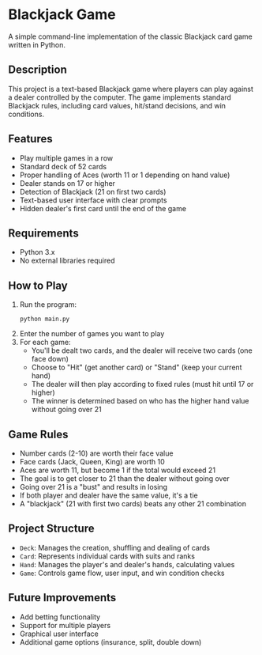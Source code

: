 # Blackjack Game

A simple command-line implementation of the classic Blackjack card game written in Python.

## Description

This project is a text-based Blackjack game where players can play against a dealer controlled by the computer. The game implements standard Blackjack rules, including card values, hit/stand decisions, and win conditions.

## Features

- Play multiple games in a row
- Standard deck of 52 cards
- Proper handling of Aces (worth 11 or 1 depending on hand value)
- Dealer stands on 17 or higher
- Detection of Blackjack (21 on first two cards)
- Text-based user interface with clear prompts
- Hidden dealer's first card until the end of the game

## Requirements

- Python 3.x
- No external libraries required

## How to Play

1. Run the program:
   ```
   python main.py
   ```
2. Enter the number of games you want to play
3. For each game:
   - You'll be dealt two cards, and the dealer will receive two cards (one face down)
   - Choose to "Hit" (get another card) or "Stand" (keep your current hand)
   - The dealer will then play according to fixed rules (must hit until 17 or higher)
   - The winner is determined based on who has the higher hand value without going over 21

## Game Rules

- Number cards (2-10) are worth their face value
- Face cards (Jack, Queen, King) are worth 10
- Aces are worth 11, but become 1 if the total would exceed 21
- The goal is to get closer to 21 than the dealer without going over
- Going over 21 is a "bust" and results in losing
- If both player and dealer have the same value, it's a tie
- A "blackjack" (21 with first two cards) beats any other 21 combination

## Project Structure

- `Deck`: Manages the creation, shuffling and dealing of cards
- `Card`: Represents individual cards with suits and ranks
- `Hand`: Manages the player's and dealer's hands, calculating values
- `Game`: Controls game flow, user input, and win condition checks

## Future Improvements

- Add betting functionality
- Support for multiple players
- Graphical user interface
- Additional game options (insurance, split, double down)
